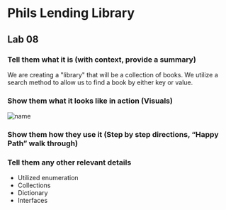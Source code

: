 # Phils Lending Library
##  Lab 08


###  Tell them what it is (with context, provide a summary)
We are creating a "library" that will be a collection of books.  We utilize a search method to allow us to find a book by either key or value.

###  Show them what it looks like in action (Visuals)
![name](path)

###  Show them how they use it (Step by step directions, “Happy Path” walk through)


### Tell them any other relevant details
-  Utilized enumeration
-  Collections
-  Dictionary
-  Interfaces

